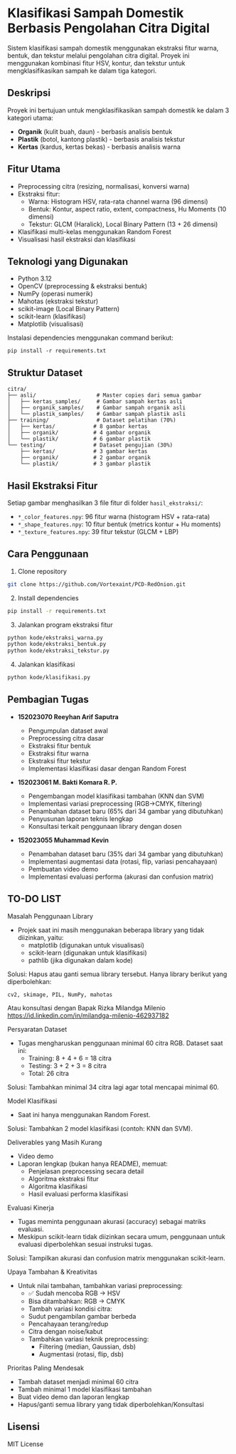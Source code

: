# Klasifikasi Sampah Domestik Berbasis Pengolahan Citra Digital

Sistem klasifikasi sampah domestik menggunakan ekstraksi fitur warna, bentuk, dan tekstur melalui pengolahan citra digital. Proyek ini menggunakan kombinasi fitur HSV, kontur, dan tekstur untuk mengklasifikasikan sampah ke dalam tiga kategori.

## Deskripsi

Proyek ini bertujuan untuk mengklasifikasikan sampah domestik ke dalam 3 kategori utama:
- **Organik** (kulit buah, daun) - berbasis analisis bentuk
- **Plastik** (botol, kantong plastik) - berbasis analisis tekstur
- **Kertas** (kardus, kertas bekas) - berbasis analisis warna

## Fitur Utama

- Preprocessing citra (resizing, normalisasi, konversi warna)
- Ekstraksi fitur:
  - Warna: Histogram HSV, rata-rata channel warna (96 dimensi)
  - Bentuk: Kontur, aspect ratio, extent, compactness, Hu Moments (10 dimensi)
  - Tekstur: GLCM (Haralick), Local Binary Pattern (13 + 26 dimensi)
- Klasifikasi multi-kelas menggunakan Random Forest
- Visualisasi hasil ekstraksi dan klasifikasi

## Teknologi yang Digunakan

- Python 3.12
- OpenCV (preprocessing & ekstraksi bentuk)
- NumPy (operasi numerik)
- Mahotas (ekstraksi tekstur)
- scikit-image (Local Binary Pattern)
- scikit-learn (klasifikasi)
- Matplotlib (visualisasi)

Instalasi dependencies menggunakan command berikut:

```
pip install -r requirements.txt
```

## Struktur Dataset

```
citra/
├── asli/                   # Master copies dari semua gambar
│   ├── kertas_samples/     # Gambar sampah kertas asli
│   ├── organik_samples/    # Gambar sampah organik asli
│   └── plastik_samples/    # Gambar sampah plastik asli
├── training/               # Dataset pelatihan (70%)
│   ├── kertas/            # 8 gambar kertas
│   ├── organik/           # 4 gambar organik
│   └── plastik/           # 6 gambar plastik
└── testing/               # Dataset pengujian (30%)
    ├── kertas/            # 3 gambar kertas
    ├── organik/           # 2 gambar organik
    └── plastik/           # 3 gambar plastik
```

## Hasil Ekstraksi Fitur

Setiap gambar menghasilkan 3 file fitur di folder `hasil_ekstraksi/`:
- `*_color_features.npy`: 96 fitur warna (histogram HSV + rata-rata)
- `*_shape_features.npy`: 10 fitur bentuk (metrics kontur + Hu moments)
- `*_texture_features.npy`: 39 fitur tekstur (GLCM + LBP)

## Cara Penggunaan

1. Clone repository
```bash
git clone https://github.com/Vortexaint/PCD-RedOnion.git
```

2. Install dependencies
```bash
pip install -r requirements.txt
```

3. Jalankan program ekstraksi fitur
```bash
python kode/ekstraksi_warna.py
python kode/ekstraksi_bentuk.py
python kode/ekstraksi_tekstur.py
```

4. Jalankan klasifikasi
```bash
python kode/klasifikasi.py
```

## Pembagian Tugas

- **152023070 Reeyhan Arif Saputra**
  - Pengumpulan dataset awal
  - Preprocessing citra dasar
  - Ekstraksi fitur bentuk
  - Ekstraksi fitur warna
  - Ekstraksi fitur tekstur
  - Implementasi klasifikasi dasar dengan Random Forest

- **152023061 M. Bakti Komara R. P.**
  - Pengembangan model klasifikasi tambahan (KNN dan SVM)
  - Implementasi variasi preprocessing (RGB→CMYK, filtering)
  - Penambahan dataset baru (65% dari 34 gambar yang dibutuhkan)
  - Penyusunan laporan teknis lengkap
  - Konsultasi terkait penggunaan library dengan dosen

- **152023055 Muhammad Kevin**
  - Penambahan dataset baru (35% dari 34 gambar yang dibutuhkan)
  - Implementasi augmentasi data (rotasi, flip, variasi pencahayaan)
  - Pembuatan video demo
  - Implementasi evaluasi performa (akurasi dan confusion matrix)

## TO-DO LIST
Masalah Penggunaan Library
- Projek saat ini masih menggunakan beberapa library yang tidak diizinkan, yaitu:
  - matplotlib (digunakan untuk visualisasi)
  - scikit-learn (digunakan untuk klasifikasi)
  - pathlib (jika digunakan dalam kode)

Solusi: Hapus atau ganti semua library tersebut. Hanya library berikut yang diperbolehkan:
```
cv2, skimage, PIL, NumPy, mahotas
```
Atau konsultasi dengan Bapak Rizka Milandga Milenio
https://id.linkedin.com/in/milandga-milenio-462937182

Persyaratan Dataset
- Tugas mengharuskan penggunaan minimal 60 citra RGB. Dataset saat ini:
  - Training: 8 + 4 + 6 = 18 citra
  - Testing: 3 + 2 + 3 = 8 citra
  - Total: 26 citra

Solusi: Tambahkan minimal 34 citra lagi agar total mencapai minimal 60.

Model Klasifikasi
- Saat ini hanya menggunakan Random Forest.

Solusi: Tambahkan 2 model klasifikasi (contoh: KNN dan SVM).

Deliverables yang Masih Kurang
- Video demo
- Laporan lengkap (bukan hanya README), memuat:
  - Penjelasan preprocessing secara detail
  - Algoritma ekstraksi fitur
  - Algoritma klasifikasi
  - Hasil evaluasi performa klasifikasi

Evaluasi Kinerja
- Tugas meminta penggunaan akurasi (accuracy) sebagai matriks evaluasi.
- Meskipun scikit-learn tidak diizinkan secara umum, penggunaan untuk evaluasi diperbolehkan sesuai instruksi tugas.

Solusi: Tampilkan akurasi dan confusion matrix menggunakan scikit-learn.

Upaya Tambahan & Kreativitas
- Untuk nilai tambahan, tambahkan variasi preprocessing:
  - ✅ Sudah mencoba RGB → HSV
  - Bisa ditambahkan: RGB → CMYK
  - Tambah variasi kondisi citra:
  - Sudut pengambilan gambar berbeda
  - Pencahayaan terang/redup
  - Citra dengan noise/kabut
  - Tambahkan variasi teknik preprocessing:
    - Filtering (median, Gaussian, dsb)
    - Augmentasi (rotasi, flip, dsb)

Prioritas Paling Mendesak
- Tambah dataset menjadi minimal 60 citra
- Tambah minimal 1 model klasifikasi tambahan
- Buat video demo dan laporan lengkap
- Hapus/ganti semua library yang tidak diperbolehkan/Konsultasi

## Lisensi

MIT License